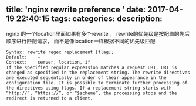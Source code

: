 title: 'nginx rewrite preference '
date: 2017-04-19 22:40:15
tags:
categories:
description:
---


nginx 的一个location里面如果有多个rewrite ， rewrite的优先级是按配置的先后顺序进行匹配请求， 而不是像location一样根据不同的优先级匹配

```
Syntax:	rewrite regex replacement [flag];
Default:	—
Context:	server, location, if
If the specified regular expression matches a request URI, URI is changed as specified in the replacement string. The rewrite directives are executed sequentially in order of their appearance in the configuration file. It is possible to terminate further processing of the directives using flags. If a replacement string starts with “http://”, “https://”, or “$scheme”, the processing stops and the redirect is returned to a client.
```
